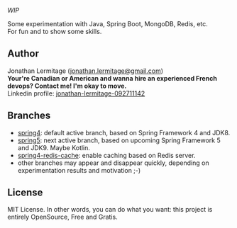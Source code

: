 *WIP*

Some experimentation with Java, Spring Boot, MongoDB, Redis, etc.  
For fun and to show some skills.

## Author

Jonathan Lermitage (<jonathan.lermitage@gmail.com>)  
**Your're Canadian or American and wanna hire an experienced French devops? Contact me! I'm okay to move.**  
Linkedin profile: [jonathan-lermitage-092711142](https://www.linkedin.com/in/jonathan-lermitage-092711142/)

## Branches

* [spring4](https://github.com/jonathanlermitage/manon): default active branch, based on Spring Framework 4 and JDK8.
* [spring5](https://github.com/jonathanlermitage/manon/tree/spring5): next active branch, based on upcoming Spring Framework 5 and JDK9. Maybe Kotlin.
* [spring4-redis-cache](https://github.com/jonathanlermitage/manon/tree/spring4-redis-cache): enable caching based on Redis server.
* other branches may appear and disappear quickly, depending on experimentation results and motivation ;-)

## License

MIT License. In other words, you can do what you want: this project is entirely OpenSource, Free and Gratis.
